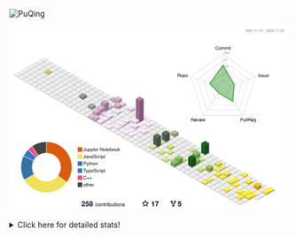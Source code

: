 ![PuQing](https://user-images.githubusercontent.com/27223114/171565019-9a56fae6-b08b-421f-99db-7e830da42371.png)

![](./profile-3d-contrib/profile-season-animate.svg)

<details>
<summary>Click here for detailed stats!</summary>

<!--START_SECTION:waka-->
**I'm a Night 🦉** 

```text
🌞 Morning    46 commits     ███░░░░░░░░░░░░░░░░░░░░░░   12.33% 
🌆 Daytime    125 commits    ████████░░░░░░░░░░░░░░░░░   33.51% 
🌃 Evening    104 commits    ███████░░░░░░░░░░░░░░░░░░   27.88% 
🌙 Night      98 commits     ██████░░░░░░░░░░░░░░░░░░░   26.27%

```


📊 **This Week I Spent My Time On** 

```text
💬 Programming Languages: 
C++                      7 hrs 34 mins       ██████████████░░░░░░░░░░░   58.85% 
CMake                    1 hr 49 mins        ███░░░░░░░░░░░░░░░░░░░░░░   14.2% 
C                        1 hr 11 mins        ██░░░░░░░░░░░░░░░░░░░░░░░   9.22% 
Python                   1 hr 9 mins         ██░░░░░░░░░░░░░░░░░░░░░░░   8.98% 
Other                    21 mins             ░░░░░░░░░░░░░░░░░░░░░░░░░   2.77%

🔥 Editors: 
VS Code                  11 hrs 46 mins      ██████████████████████░░░   91.49% 
CLion                    1 hr 5 mins         ██░░░░░░░░░░░░░░░░░░░░░░░   8.51%

💻 Operating System: 
Mac                      6 hrs 34 mins       ████████████░░░░░░░░░░░░░   51.06% 
Windows                  6 hrs 18 mins       ████████████░░░░░░░░░░░░░   48.94%

```


<!--END_SECTION:waka-->
</details>
